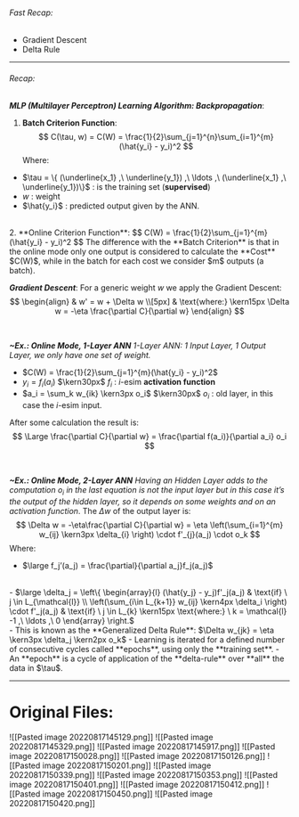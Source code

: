 ###### Fast Recap:
- Gradient Descent
- Delta Rule
---
###### Recap:
***MLP (Multilayer Perceptron) Learning Algorithm: Backpropagation***:
1. **Batch Criterion Function**:
$$
C(\tau, w) = C(W) = \frac{1}{2}\sum_{j=1}^{n}\sum_{i=1}^{m}(\hat{y_i} - y_i)^2
$$
Where:
- $\tau = \{ (\underline{x_1} ,\ \underline{y_1}) ,\ \ldots ,\ (\underline{x_1} ,\ \underline{y_1})\}$ : is the training set (**supervised**)
- $w$ : weight
- $\hat{y_i}$ : predicted output given by the ANN.
<br>
2. **Online Criterion Function**:
$$
C(W) = \frac{1}{2}\sum_{j=1}^{m}(\hat{y_i} - y_i)^2
$$
The difference with the **Batch Criterion** is that in the online mode only one output is considered to calculate the **Cost** $C(W)$, while in the batch for each cost we consider $m$ outputs (a batch).
<br>

***Gradient Descent***:
For a generic weight $w$ we apply the Gradient Descent:
$$
\begin{align}
& w' = w + \Delta w 
\\[5px]
& \text{where:} \kern15px \Delta w = -\eta \frac{\partial C}{\partial w}
\end{align}
$$

<br>

***~Ex.: Online Mode, 1-Layer ANN***
*1-Layer ANN: 1 Input Layer, 1 Output Layer, we only have one set of weight.*
- $C(W) = \frac{1}{2}\sum_{j=1}^{m}(\hat{y_i} - y_i)^2$
- $y_i = f_i(a_i)$ $\kern30px$ $f_i$ : $i$-esim **activation function**
- $a_i = \sum_k w_{ik} \kern3px o_i$ $\kern30px$ $o_i$ : old layer, in this case the $i$-esim input.

After some calculation the result is:
$$
\Large \frac{\partial C}{\partial w} = \frac{\partial f(a_i)}{\partial a_i} o_i
$$

<br>

***~Ex.: Online Mode, 2-Layer ANN***
*Having an Hidden Layer adds to the computation $o_i$ in the last equation is not the input layer but in this case it’s the output of the hidden layer, so it depends on some weights and on an activation function*.
The $\Delta w$ of the output layer is:
$$
\Delta w = -\eta\frac{\partial C}{\partial w} = \eta \left(\sum_{i=1}^{m} w_{ij} \kern3px \delta_{i} \right) \cdot f'_{j}(a_j) \cdot o_k
$$
Where:
- $\large f_j’(a_j) = \frac{\partial}{\partial a_j}f_j(a_j)$
<br>
- $\large \delta_j = \left\{ \begin{array}{l} (\hat{y_j} - y_j)f'_j(a_j) & \text{if} \ j \in L_{\mathcal{l}} \\ \left(\sum_{i\in L_{k+1}} w_{ij} \kern4px \delta_i \right) \cdot f'_j(a_j) & \text{if} \ j \in L_{k} \kern15px \text{where:} \ k = \mathcal{l} -1 ,\ \ldots ,\ 0 \end{array} \right.$
<br>
- This is known as the **Generalized Delta Rule**: $\Delta w_{jk} = \eta \kern3px \delta_j \kern2px o_k$
- Learning is iterated for a defined number of consecutive cycles called **epochs**, using only the **training set**.
- An **epoch** is a cycle of application of the **delta-rule** over **all** the data in $\tau$.

---
# Original Files:
![[Pasted image 20220817145129.png]]
![[Pasted image 20220817145329.png]]
![[Pasted image 20220817145917.png]]
![[Pasted image 20220817150028.png]]
![[Pasted image 20220817150126.png]]
![[Pasted image 20220817150201.png]]
![[Pasted image 20220817150339.png]]
![[Pasted image 20220817150353.png]]
![[Pasted image 20220817150401.png]]
![[Pasted image 20220817150412.png]]
![[Pasted image 20220817150450.png]]
![[Pasted image 20220817150420.png]]
